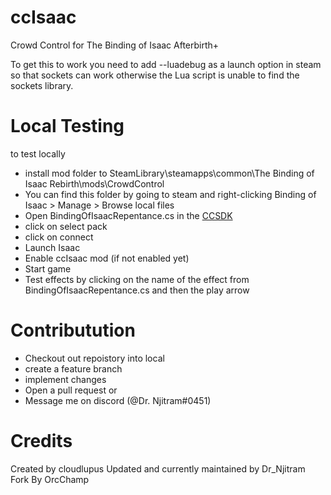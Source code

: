 # ccIsaac
Crowd Control for The Binding of Isaac Afterbirth+

To get this to work you need to add --luadebug as a launch option in steam so that sockets can work otherwise the Lua script is unable to find the sockets library.

# Local Testing
to test locally 
- install mod folder to SteamLibrary\steamapps\common\The Binding of Isaac Rebirth\mods\CrowdControl 
- You can find this folder by going to steam and right-clicking Binding of Isaac > Manage > Browse local files
- Open BindingOfIsaacRepentance.cs in the [CCSDK](https://forum.warp.world/t/how-to-setup-and-use-the-crowd-control-sdk/5121)
- click on select pack
- click on connect
- Launch Isaac
- Enable ccIsaac mod (if not enabled yet)
- Start game
- Test effects by clicking on the name of the effect from BindingOfIsaacRepentance.cs and then the play arrow


# Contributution
- Checkout out repoistory into local
- create a feature branch
- implement changes
- Open a pull request
or
- Message me on discord (@Dr. Njitram#0451)
# Credits
Created by cloudlupus
Updated and currently maintained by Dr_Njitram
Fork By OrcChamp